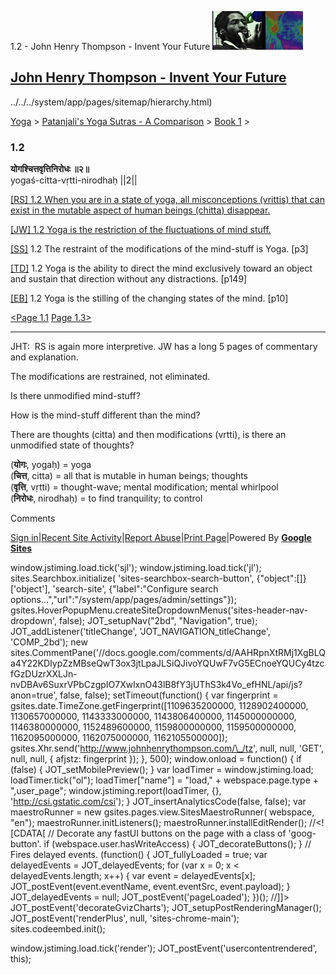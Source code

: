 1.2 - John Henry Thompson - Invent Your Future [![John Henry Thompson - Invent Your Future](../../../_/rsrc/1329567069254/config/customLogo.gif-revision=6.png)](../../../index.html)

[John Henry Thompson - Invent Your Future](../../../index.html)
---------------------------------------------------------------

../../../system/app/pages/sitemap/hierarchy.html)
    

[Yoga](../../../yoga.html)‎ > ‎[Patanjali's Yoga Sutras - A Comparison](../../patanjani.html)‎ > ‎[Book 1](../book-1.html)‎ > ‎

### 1.2

**योगश्चित्तवृत्तिनिरोधः ॥२॥**  
yogaś-citta-vṛtti-nirodhaḥ ||2||  
  
  
[\[RS\] 1.2 When you are in a state of yoga, all misconceptions (vrittis) that can exist in the mutable aspect of human beings (chitta) disappear.](http://www.ashtangayoga.info/philosophy/yoga-sutra-patanjali/chapter-1/item/yogash-chitta-vritti-nirodhah-2/)  
  
[\[JW\] 1.2 Yoga is the restriction of the fluctuations of mind stuff.](http://books.google.com/books?id=YzFImjtOxUwC&pg=PA8&ci=166%2C454%2C714%2C31&source=bookclip)  
  
[\[SS\]](http://www.amazon.com/Yoga-Sutras-Patanjali-Commentary-Satchidananda/dp/0932040381) 1.2 The restraint of the modifications of the mind-stuff is Yoga. \[p3\]  
  
[\[TD\]](http://www.amazon.com/Heart-Yoga-Developing-Personal-Practice/dp/089281764X/ref=sr_1_5?ie=UTF8&qid=1326228195&sr=8-5) 1.2 Yoga is the ability to direct the mind exclusively toward an object and sustain that direction without any distractions. \[p149\]  
  
[\[EB\]](http://www.amazon.com/Yoga-Sutras-Patanjali-Translation-Commentary/dp/0865477361/ref=sr_1_1?ie=UTF8&s=books&qid=1250508322&sr=1-1) 1.2 Yoga is the stilling of the changing states of the mind. \[p10\]  
  
  
[<Page 1.1](11.html)  [Page 1.3>](13.html)  

* * *

  

JHT:  RS is again more interpretive. JW has a long 5 pages of commentary and explanation.  
  
The modifications are restrained, not eliminated.  
  
Is there unmodified mind-stuff?  
  
How is the mind-stuff different than the mind?  
  
There are thoughts (citta) and then modifications (vrtti), is there an unmodified state of thoughts?  
  
  

(**योगः**, yogaḥ) = yoga  
(**चित्त**, citta) = all that is mutable in human beings; thoughts  
(**वृत्ति**, vṛtti) = thought-wave; mental modification; mental whirlpool  
(**निरोधः**, nirodhaḥ) = to find tranquility; to control

Comments

[Sign in](https://accounts.google.com/ServiceLogin?continue=http://sites.google.com/a/johnhenrythompson.com/jht/yoga/patanjani/book-1/12&service=jotspot)|[Recent Site Activity](../../../system/app/pages/recentChanges.html)|[Report Abuse](http://sites.google.com/a/johnhenrythompson.com/jht/system/app/pages/reportAbuse)|[Print Page](javascript:;)|Powered By **[Google Sites](http://sites.google.com/site)**

window.jstiming.load.tick('sjl'); window.jstiming.load.tick('jl'); sites.Searchbox.initialize( 'sites-searchbox-search-button', {"object":\[\]}\['object'\], 'search-site', {"label":"Configure search options...","url":"/system/app/pages/admin/settings"}); gsites.HoverPopupMenu.createSiteDropdownMenus('sites-header-nav-dropdown', false); JOT\_setupNav("2bd", "Navigation", true); JOT\_addListener('titleChange', 'JOT\_NAVIGATION\_titleChange', 'COMP\_2bd'); new sites.CommentPane('//docs.google.com/comments/d/AAHRpnXtRMj1XgBLQa4Y22KDIypZzMBseQwT3ox3jtLpaJLSiQJivoYQUwF7vG5ECnoeYQUCy4tzcfGzDUzrXXLJn-nvDBAv6SuxrVPbCzgpIO7XwlxnO43lB8fY3jUThS3k4Vo\_efHNL/api/js?anon=true', false, false); setTimeout(function() { var fingerprint = gsites.date.TimeZone.getFingerprint(\[1109635200000, 1128902400000, 1130657000000, 1143333000000, 1143806400000, 1145000000000, 1146380000000, 1152489600000, 1159800000000, 1159500000000, 1162095000000, 1162075000000, 1162105500000\]); gsites.Xhr.send('http://www.johnhenrythompson.com/\_/tz', null, null, 'GET', null, null, { afjstz: fingerprint }); }, 500); window.onload = function() { if (false) { JOT\_setMobilePreview(); } var loadTimer = window.jstiming.load; loadTimer.tick("ol"); loadTimer\["name"\] = "load," + webspace.page.type + ",user\_page"; window.jstiming.report(loadTimer, {}, 'http://csi.gstatic.com/csi'); } JOT\_insertAnalyticsCode(false, false); var maestroRunner = new gsites.pages.view.SitesMaestroRunner( webspace, "en"); maestroRunner.initListeners(); maestroRunner.installEditRender(); //<!\[CDATA\[ // Decorate any fastUI buttons on the page with a class of 'goog-button'. if (webspace.user.hasWriteAccess) { JOT\_decorateButtons(); } // Fires delayed events. (function() { JOT\_fullyLoaded = true; var delayedEvents = JOT\_delayedEvents; for (var x = 0; x < delayedEvents.length; x++) { var event = delayedEvents\[x\]; JOT\_postEvent(event.eventName, event.eventSrc, event.payload); } JOT\_delayedEvents = null; JOT\_postEvent('pageLoaded'); })(); //\]\]> JOT\_postEvent('decorateGvizCharts'); JOT\_setupPostRenderingManager(); JOT\_postEvent('renderPlus', null, 'sites-chrome-main'); sites.codeembed.init();

window.jstiming.load.tick('render'); JOT\_postEvent('usercontentrendered', this);